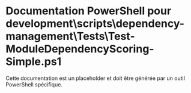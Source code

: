 # Documentation PowerShell pour development\scripts\dependency-management\Tests\Test-ModuleDependencyScoring-Simple.ps1

Cette documentation est un placeholder et doit être générée par un outil PowerShell spécifique.
